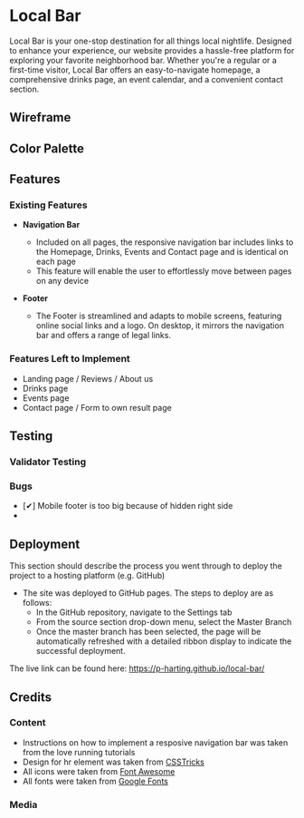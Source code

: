 # Local Bar

Local Bar is your one-stop destination for all things local nightlife. Designed to enhance your experience, our website provides a hassle-free platform for exploring your favorite neighborhood bar. Whether you're a regular or a first-time visitor, Local Bar offers an easy-to-navigate homepage, a comprehensive drinks page, an event calendar, and a convenient contact section.

## Wireframe

## Color Palette 

## Features

### Existing Features

- __Navigation Bar__

  - Included on all pages, the responsive navigation bar includes links to the Homepage, Drinks, Events and Contact page and is identical on each page
  - This feature will enable the user to effortlessly move between pages on any device

- __Footer__

  - The Footer is streamlined and adapts to mobile screens, featuring online social links and a logo. On desktop, it mirrors the navigation bar and offers a range of legal links.
  
### Features Left to Implement

- Landing page / Reviews / About us
- Drinks page
- Events page
- Contact page / Form to own result page

## Testing

### Validator Testing

### Bugs

- [✔] Mobile footer is too big because of hidden right side
- 

## Deployment

This section should describe the process you went through to deploy the project to a hosting platform (e.g. GitHub) 

- The site was deployed to GitHub pages. The steps to deploy are as follows: 
  - In the GitHub repository, navigate to the Settings tab 
  - From the source section drop-down menu, select the Master Branch
  - Once the master branch has been selected, the page will be automatically refreshed with a detailed ribbon display to indicate the successful deployment. 

The live link can be found here: https://p-harting.github.io/local-bar/

## Credits

### Content

- Instructions on how to implement a resposive navigation bar was taken from the love running tutorials
- Design for hr element was taken from [CSSTricks](https://css-tricks.com/examples/hrs/)
- All icons were taken from [Font Awesome](https://fontawesome.com/)
- All fonts were taken from [Google Fonts](https://fonts.google.com/)

### Media